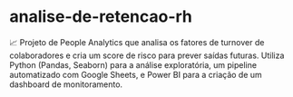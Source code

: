 # analise-de-retencao-rh
📈 Projeto de People Analytics que analisa os fatores de turnover de colaboradores e cria um score de risco para prever saídas futuras. Utiliza Python (Pandas, Seaborn) para a análise exploratória, um pipeline automatizado com Google Sheets, e Power BI para a criação de um dashboard de monitoramento.
